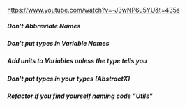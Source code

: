 https://www.youtube.com/watch?v=-J3wNP6u5YU&t=435s

##### Don't Abbreviate Names
##### Don't put types in Variable Names
##### Add units to Variables unless the type tells you
##### Don't put types in your types (AbstractX)
##### Refactor if you find yourself naming code "Utils"

